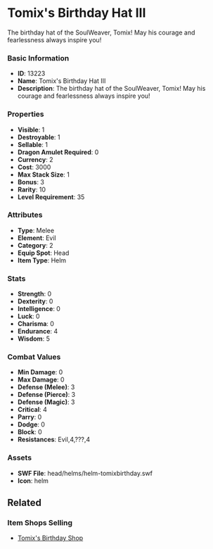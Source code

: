 # Tomix's Birthday Hat III

The birthday hat of the SoulWeaver, Tomix! May his courage and fearlessness always inspire you!

### Basic Information

- **ID**: 13223
- **Name**: Tomix&#039;s Birthday Hat III
- **Description**: The birthday hat of the SoulWeaver, Tomix! May his courage and fearlessness always inspire you!

### Properties

- **Visible**: 1
- **Destroyable**: 1
- **Sellable**: 1
- **Dragon Amulet Required**: 0
- **Currency**: 2
- **Cost**: 3000
- **Max Stack Size**: 1
- **Bonus**: 3
- **Rarity**: 10
- **Level Requirement**: 35

### Attributes

- **Type**: Melee
- **Element**: Evil
- **Category**: 2
- **Equip Spot**: Head
- **Item Type**: Helm

### Stats

- **Strength**: 0
- **Dexterity**: 0
- **Intelligence**: 0
- **Luck**: 0
- **Charisma**: 0
- **Endurance**: 4
- **Wisdom**: 5

### Combat Values

- **Min Damage**: 0
- **Max Damage**: 0
- **Defense (Melee)**: 3
- **Defense (Pierce)**: 3
- **Defense (Magic)**: 3
- **Critical**: 4
- **Parry**: 0
- **Dodge**: 0
- **Block**: 0
- **Resistances**: Evil,4,???,4

### Assets

- **SWF File**: head/helms/helm-tomixbirthday.swf
- **Icon**: helm

## Related

### Item Shops Selling

- [Tomix's Birthday Shop](../item-shops/171-tomix-s-birthday-shop.md)

